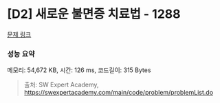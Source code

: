 # [D2] 새로운 불면증 치료법 - 1288 

[문제 링크](https://swexpertacademy.com/main/code/problem/problemDetail.do?contestProbId=AV18_yw6I9MCFAZN) 

### 성능 요약

메모리: 54,672 KB, 시간: 126 ms, 코드길이: 315 Bytes



> 출처: SW Expert Academy, https://swexpertacademy.com/main/code/problem/problemList.do